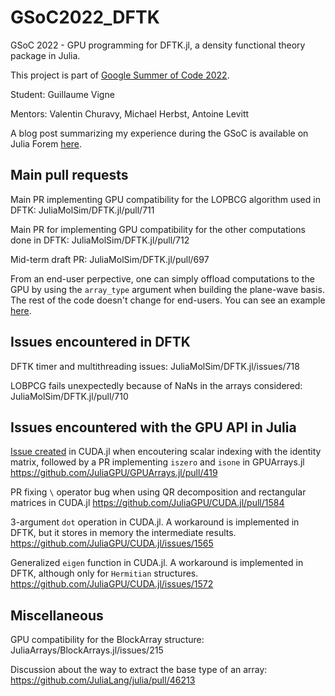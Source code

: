# GSoC2022_DFTK
GSoC 2022 - GPU programming for DFTK.jl, a density functional theory package in Julia. 

This project is part of [Google Summer of Code 2022](https://summerofcode.withgoogle.com/programs/2022/projects/GSUS0kxC).

Student: Guillaume Vigne

Mentors: Valentin Churavy, Michael Herbst, Antoine Levitt

A blog post summarizing my experience during the GSoC is available on Julia Forem [here](https://forem.julialang.org/guillaumevigne/gpu-programming-in-dftkjl-gsoc-2022-123k).

## Main pull requests
Main PR implementing GPU compatibility for the LOPBCG algorithm used in DFTK:
JuliaMolSim/DFTK.jl/pull/711

Main PR for implementing GPU compatibility for the other computations done in DFTK:
JuliaMolSim/DFTK.jl/pull/712

Mid-term draft PR:
JuliaMolSim/DFTK.jl/pull/697

From an end-user perpective, one can simply offload computations to the GPU by using the `array_type` argument when building the plane-wave basis. The rest of the code doesn't change for end-users. You can see an example [here](https://github.com/GVigne/DFTK.jl/blob/gpu_hpc/examples/gpu.jl).

## Issues encountered in DFTK
DFTK timer and multithreading issues:
JuliaMolSim/DFTK.jl/issues/718

LOBPCG fails unexpectedly because of NaNs in the arrays considered:
JuliaMolSim/DFTK.jl/pull/710

## Issues encountered with the GPU API in Julia
[Issue created](https://github.com/JuliaGPU/CUDA.jl/issues/1557) in CUDA.jl when encoutering scalar indexing with the identity matrix, followed by a PR implementing `iszero` and `isone` in GPUArrays.jl
https://github.com/JuliaGPU/GPUArrays.jl/pull/419

PR fixing `\` operator bug when using QR decomposition and rectangular matrices in CUDA.jl
https://github.com/JuliaGPU/CUDA.jl/pull/1584

3-argument `dot` operation in CUDA.jl. A workaround is implemented in DFTK, but it stores in memory the intermediate results.
https://github.com/JuliaGPU/CUDA.jl/issues/1565

Generalized `eigen` function in CUDA.jl. A workaround is implemented in DFTK, although only for `Hermitian` structures.
https://github.com/JuliaGPU/CUDA.jl/issues/1572


## Miscellaneous
GPU compatibility for the BlockArray structure:
JuliaArrays/BlockArrays.jl/issues/215

Discussion about the way to extract the base type of an array:
https://github.com/JuliaLang/julia/pull/46213
